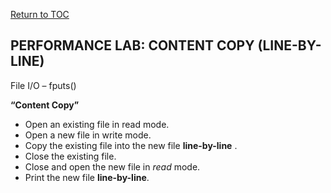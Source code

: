 <a href="https://github.com/CyberTrainingUSAF/05-C-Programming/blob/master/00-Table-of-Contents.md" rel="Return to TOC"> Return to TOC </a>

## PERFORMANCE LAB: CONTENT COPY (LINE-BY-LINE)

File I/O – fputs()

**“Content Copy”**

* Open an existing file in read mode.
* Open a new file in write mode.
* Copy the existing file into the new file **line-by-line** .
* Close the existing file.
* Close and open the new file in *read* mode.
* Print the new file **line-by-line**.
